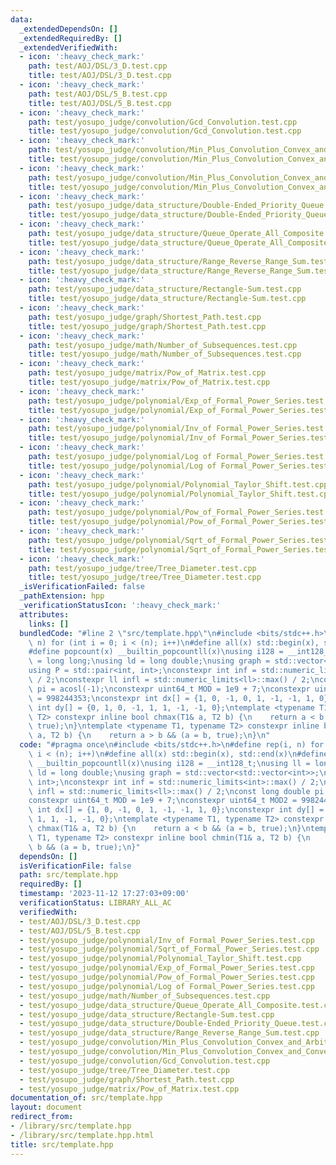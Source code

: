 ```yaml
---
data:
  _extendedDependsOn: []
  _extendedRequiredBy: []
  _extendedVerifiedWith:
  - icon: ':heavy_check_mark:'
    path: test/AOJ/DSL/3_D.test.cpp
    title: test/AOJ/DSL/3_D.test.cpp
  - icon: ':heavy_check_mark:'
    path: test/AOJ/DSL/5_B.test.cpp
    title: test/AOJ/DSL/5_B.test.cpp
  - icon: ':heavy_check_mark:'
    path: test/yosupo_judge/convolution/Gcd_Convolution.test.cpp
    title: test/yosupo_judge/convolution/Gcd_Convolution.test.cpp
  - icon: ':heavy_check_mark:'
    path: test/yosupo_judge/convolution/Min_Plus_Convolution_Convex_and_Arbitrary.test.cpp
    title: test/yosupo_judge/convolution/Min_Plus_Convolution_Convex_and_Arbitrary.test.cpp
  - icon: ':heavy_check_mark:'
    path: test/yosupo_judge/convolution/Min_Plus_Convolution_Convex_and_Convex.test.cpp
    title: test/yosupo_judge/convolution/Min_Plus_Convolution_Convex_and_Convex.test.cpp
  - icon: ':heavy_check_mark:'
    path: test/yosupo_judge/data_structure/Double-Ended_Priority_Queue.test.cpp
    title: test/yosupo_judge/data_structure/Double-Ended_Priority_Queue.test.cpp
  - icon: ':heavy_check_mark:'
    path: test/yosupo_judge/data_structure/Queue_Operate_All_Composite.test.cpp
    title: test/yosupo_judge/data_structure/Queue_Operate_All_Composite.test.cpp
  - icon: ':heavy_check_mark:'
    path: test/yosupo_judge/data_structure/Range_Reverse_Range_Sum.test.cpp
    title: test/yosupo_judge/data_structure/Range_Reverse_Range_Sum.test.cpp
  - icon: ':heavy_check_mark:'
    path: test/yosupo_judge/data_structure/Rectangle-Sum.test.cpp
    title: test/yosupo_judge/data_structure/Rectangle-Sum.test.cpp
  - icon: ':heavy_check_mark:'
    path: test/yosupo_judge/graph/Shortest_Path.test.cpp
    title: test/yosupo_judge/graph/Shortest_Path.test.cpp
  - icon: ':heavy_check_mark:'
    path: test/yosupo_judge/math/Number_of_Subsequences.test.cpp
    title: test/yosupo_judge/math/Number_of_Subsequences.test.cpp
  - icon: ':heavy_check_mark:'
    path: test/yosupo_judge/matrix/Pow_of_Matrix.test.cpp
    title: test/yosupo_judge/matrix/Pow_of_Matrix.test.cpp
  - icon: ':heavy_check_mark:'
    path: test/yosupo_judge/polynomial/Exp_of_Formal_Power_Series.test.cpp
    title: test/yosupo_judge/polynomial/Exp_of_Formal_Power_Series.test.cpp
  - icon: ':heavy_check_mark:'
    path: test/yosupo_judge/polynomial/Inv_of Formal_Power_Series.test.cpp
    title: test/yosupo_judge/polynomial/Inv_of Formal_Power_Series.test.cpp
  - icon: ':heavy_check_mark:'
    path: test/yosupo_judge/polynomial/Log of Formal_Power_Series.test.cpp
    title: test/yosupo_judge/polynomial/Log of Formal_Power_Series.test.cpp
  - icon: ':heavy_check_mark:'
    path: test/yosupo_judge/polynomial/Polynomial_Taylor_Shift.test.cpp
    title: test/yosupo_judge/polynomial/Polynomial_Taylor_Shift.test.cpp
  - icon: ':heavy_check_mark:'
    path: test/yosupo_judge/polynomial/Pow_of_Formal_Power_Series.test.cpp
    title: test/yosupo_judge/polynomial/Pow_of_Formal_Power_Series.test.cpp
  - icon: ':heavy_check_mark:'
    path: test/yosupo_judge/polynomial/Sqrt_of_Formal_Power_Series.test.cpp
    title: test/yosupo_judge/polynomial/Sqrt_of_Formal_Power_Series.test.cpp
  - icon: ':heavy_check_mark:'
    path: test/yosupo_judge/tree/Tree_Diameter.test.cpp
    title: test/yosupo_judge/tree/Tree_Diameter.test.cpp
  _isVerificationFailed: false
  _pathExtension: hpp
  _verificationStatusIcon: ':heavy_check_mark:'
  attributes:
    links: []
  bundledCode: "#line 2 \"src/template.hpp\"\n#include <bits/stdc++.h>\n#define rep(i,\
    \ n) for (int i = 0; i < (n); i++)\n#define all(x) std::begin(x), std::end(x)\n\
    #define popcount(x) __builtin_popcountll(x)\nusing i128 = __int128_t;\nusing ll\
    \ = long long;\nusing ld = long double;\nusing graph = std::vector<std::vector<int>>;\n\
    using P = std::pair<int, int>;\nconstexpr int inf = std::numeric_limits<int>::max()\
    \ / 2;\nconstexpr ll infl = std::numeric_limits<ll>::max() / 2;\nconst long double\
    \ pi = acosl(-1);\nconstexpr uint64_t MOD = 1e9 + 7;\nconstexpr uint64_t MOD2\
    \ = 998244353;\nconstexpr int dx[] = {1, 0, -1, 0, 1, -1, -1, 1, 0};\nconstexpr\
    \ int dy[] = {0, 1, 0, -1, 1, 1, -1, -1, 0};\ntemplate <typename T1, typename\
    \ T2> constexpr inline bool chmax(T1& a, T2 b) {\n    return a < b && (a = b,\
    \ true);\n}\ntemplate <typename T1, typename T2> constexpr inline bool chmin(T1&\
    \ a, T2 b) {\n    return a > b && (a = b, true);\n}\n"
  code: "#pragma once\n#include <bits/stdc++.h>\n#define rep(i, n) for (int i = 0;\
    \ i < (n); i++)\n#define all(x) std::begin(x), std::end(x)\n#define popcount(x)\
    \ __builtin_popcountll(x)\nusing i128 = __int128_t;\nusing ll = long long;\nusing\
    \ ld = long double;\nusing graph = std::vector<std::vector<int>>;\nusing P = std::pair<int,\
    \ int>;\nconstexpr int inf = std::numeric_limits<int>::max() / 2;\nconstexpr ll\
    \ infl = std::numeric_limits<ll>::max() / 2;\nconst long double pi = acosl(-1);\n\
    constexpr uint64_t MOD = 1e9 + 7;\nconstexpr uint64_t MOD2 = 998244353;\nconstexpr\
    \ int dx[] = {1, 0, -1, 0, 1, -1, -1, 1, 0};\nconstexpr int dy[] = {0, 1, 0, -1,\
    \ 1, 1, -1, -1, 0};\ntemplate <typename T1, typename T2> constexpr inline bool\
    \ chmax(T1& a, T2 b) {\n    return a < b && (a = b, true);\n}\ntemplate <typename\
    \ T1, typename T2> constexpr inline bool chmin(T1& a, T2 b) {\n    return a >\
    \ b && (a = b, true);\n}"
  dependsOn: []
  isVerificationFile: false
  path: src/template.hpp
  requiredBy: []
  timestamp: '2023-11-12 17:27:03+09:00'
  verificationStatus: LIBRARY_ALL_AC
  verifiedWith:
  - test/AOJ/DSL/3_D.test.cpp
  - test/AOJ/DSL/5_B.test.cpp
  - test/yosupo_judge/polynomial/Inv_of Formal_Power_Series.test.cpp
  - test/yosupo_judge/polynomial/Sqrt_of_Formal_Power_Series.test.cpp
  - test/yosupo_judge/polynomial/Polynomial_Taylor_Shift.test.cpp
  - test/yosupo_judge/polynomial/Exp_of_Formal_Power_Series.test.cpp
  - test/yosupo_judge/polynomial/Pow_of_Formal_Power_Series.test.cpp
  - test/yosupo_judge/polynomial/Log of Formal_Power_Series.test.cpp
  - test/yosupo_judge/math/Number_of_Subsequences.test.cpp
  - test/yosupo_judge/data_structure/Queue_Operate_All_Composite.test.cpp
  - test/yosupo_judge/data_structure/Rectangle-Sum.test.cpp
  - test/yosupo_judge/data_structure/Double-Ended_Priority_Queue.test.cpp
  - test/yosupo_judge/data_structure/Range_Reverse_Range_Sum.test.cpp
  - test/yosupo_judge/convolution/Min_Plus_Convolution_Convex_and_Arbitrary.test.cpp
  - test/yosupo_judge/convolution/Min_Plus_Convolution_Convex_and_Convex.test.cpp
  - test/yosupo_judge/convolution/Gcd_Convolution.test.cpp
  - test/yosupo_judge/tree/Tree_Diameter.test.cpp
  - test/yosupo_judge/graph/Shortest_Path.test.cpp
  - test/yosupo_judge/matrix/Pow_of_Matrix.test.cpp
documentation_of: src/template.hpp
layout: document
redirect_from:
- /library/src/template.hpp
- /library/src/template.hpp.html
title: src/template.hpp
---
```

